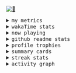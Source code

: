 [![🐙](https://hits.seeyoufarm.com/api/count/incr/badge.svg?url=https%3A%2F%2Fgithub.com%2Fktnkk%2Fhit-counter&count_bg=%23070707&title_bg=%23070707&icon=&icon_color=%23E7E7E7&title=visitors&edge_flat=true)](https://hits.seeyoufarm.com)

<details>
  <summary> <samp>my metrics</samp></summary>
  
  <br>
  
 ![🐳](https://github.com/kkhys/kkhys/blob/main/github-metrics.svg)
  
  ***
</details>

<details>
  <summary> <samp>wakaTime stats</samp></summary>
  
  <br>
  
<!--START_SECTION:waka-->
![Code Time](http://img.shields.io/badge/Code%20Time-2%2C896%20hrs%209%20mins-blue)

**🐱 My GitHub Data** 

> 📦 5.0 MB Used in GitHub's Storage 
 > 
> 🏆 828 Contributions in the Year 2024
 > 
> 💼 Opted to Hire
 > 
> 📜 9 Public Repositories 
 > 
> 🔑 23 Private Repositories 
 > 
**I'm an Early 🐤** 

```text
🌞 Morning                6778 commits        ███████░░░░░░░░░░░░░░░░░░   28.89 % 
🌆 Daytime                5629 commits        ██████░░░░░░░░░░░░░░░░░░░   23.99 % 
🌃 Evening                9055 commits        ██████████░░░░░░░░░░░░░░░   38.59 % 
🌙 Night                  2002 commits        ██░░░░░░░░░░░░░░░░░░░░░░░   08.53 % 
```
📅 **I'm Most Productive on Tuesday** 

```text
Monday                   3354 commits        ████░░░░░░░░░░░░░░░░░░░░░   14.29 % 
Tuesday                  3647 commits        ████░░░░░░░░░░░░░░░░░░░░░   15.54 % 
Wednesday                3116 commits        ███░░░░░░░░░░░░░░░░░░░░░░   13.28 % 
Thursday                 3260 commits        ███░░░░░░░░░░░░░░░░░░░░░░   13.89 % 
Friday                   3346 commits        ████░░░░░░░░░░░░░░░░░░░░░   14.26 % 
Saturday                 3162 commits        ███░░░░░░░░░░░░░░░░░░░░░░   13.48 % 
Sunday                   3579 commits        ████░░░░░░░░░░░░░░░░░░░░░   15.25 % 
```


📊 **This Week I Spent My Time On** 

```text
🕑︎ Time Zone: Asia/Tokyo

💬 Programming Languages: 
Other                    37 hrs 19 mins      ████████████░░░░░░░░░░░░░   48.62 % 
TypeScript               15 hrs 55 mins      █████░░░░░░░░░░░░░░░░░░░░   20.74 % 
Java                     14 hrs 31 mins      █████░░░░░░░░░░░░░░░░░░░░   18.93 % 
HTML                     1 hr 58 mins        █░░░░░░░░░░░░░░░░░░░░░░░░   02.57 % 
SQL                      1 hr 44 mins        █░░░░░░░░░░░░░░░░░░░░░░░░   02.26 % 

🔥 Editors: 
Chrome                   37 hrs 23 mins      ████████████░░░░░░░░░░░░░   48.71 % 
Intellijidea             36 hrs 22 mins      ████████████░░░░░░░░░░░░░   47.38 % 
WebStorm                 2 hrs 55 mins       █░░░░░░░░░░░░░░░░░░░░░░░░   03.81 % 
DataGrip                 4 mins              ░░░░░░░░░░░░░░░░░░░░░░░░░   00.10 % 

💻 Operating System: 
Mac                      76 hrs 46 mins      █████████████████████████   100.00 % 
```


 Last Updated on 2024/03/13 18:35:59 UTC
<!--END_SECTION:waka-->
  
  ***
</details>


<details>
  <summary> <samp>now playing</samp></summary>
  
  <br>
 
 [![🐟](https://spotify-github-profile.vercel.app/api/view?uid=31ryofms4dnv7mrohhepo4c4zgqu&cover_image=true&theme=default&show_offline=false&background_color=121212&bar_color=53b14f&bar_color_cover=false)](https://open.spotify.com/user/31ryofms4dnv7mrohhepo4c4zgqu)
  
  ***
</details>

<details>
  <summary> <samp>github readme stats</samp></summary>
  
  <br>
  
 <p align="left"> 
  <img alt="🐠" src="https://github-readme-stats.vercel.app/api?username=kkhys&count_private=true&show_icons=true&theme=dark&include_all_commits=true" />
  <img alt="🐟" src="https://github-readme-stats.vercel.app/api/top-langs/?username=kkhys&layout=compact&theme=dark&langs_count=10&hide=HTML,CSS,SCSS" />
</p>
  
  ***
</details>

<details>
  <summary> <samp>profile trophies</samp></summary>
  
  <br>
  
  [![🐬](https://github-profile-trophy.vercel.app/?username=kkhys&rank=SECRET,SSS,SS,S,AAA,AA,A&theme=darkhub&row=1&margin-w=10&no-bg=true)](https://github.com/ryo-ma/github-profile-trophy)
  
  ***
</details>

<details>
  <summary> <samp>summary cards</samp></summary>
  
  <br>
  
  ![🐋](https://github-profile-summary-cards.vercel.app/api/cards/profile-details?username=kkhys&theme=github_dark)
  ![🦑](https://github-profile-summary-cards.vercel.app/api/cards/repos-per-language?username=kkhys&theme=github_dark)
  ![🦭](https://github-profile-summary-cards.vercel.app/api/cards/most-commit-language?username=kkhys&theme=github_dark)
  ![🦀](https://github-profile-summary-cards.vercel.app/api/cards/stats?username=kkhys&theme=github_dark)
  ![🦈](https://github-profile-summary-cards.vercel.app/api/cards/productive-time?username=kkhys&theme=github_dark)
  
  ***
</details>

<details>
  <summary> <samp>streak stats</samp></summary>
  
  <br>
  
  [![🐠](http://github-readme-streak-stats.herokuapp.com?user=kkhys&theme=dark)](https://git.io/streak-stats)
  
  ***
</details>

<details>
  <summary> <samp>activity graph</samp></summary>
  
  <br>
  
  [![🐡](https://github-readme-activity-graph.vercel.app/graph?username=kkhys&theme=xcode)](https://github.com/ashutosh00710/github-readme-activity-graph)
  
  ***
</details>
